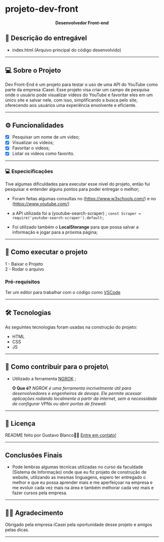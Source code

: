 # projeto-dev-front 

<h4 align="center"> 
Desenvolvedor Front-end 
</h4>

## 📄 Descrição do entregável

- index.html (Arquivo principal do código desenvolvido)

---

## 💻 Sobre o Projeto

Dev Front-End é um projeto para testar o uso de uma API do YouTube como parte da empresa iCasei. Esse projeto visa criar um campo de pesquisa onde o usuário pode visualizar vídeos do YouTube e favoritar eles em um único site e salvar nele, com isso, simplificando a busca pelo site, oferecendo aos usuários uma experiência envolvente e eficiente. 


---

## ⚙️ Funcionalidades

- [x] Pesquisar um nome de um video;
- [X] Visualizar os videos;
- [X] Favoritar o videos;
- [X] Listar os videos como favorito.
---

### 💻 Especicificações
Tive algumas dificuldades para executar esse nível do projeto, então fui pesquisar e entender alguns pontos para poder entregar o melhor;
- Foram feitas algumas consultas no (https://www.w3schools.com/) e no (https://www.youtube.com/) 

- a API utilizada foi a (youtube-search-scraper) ;
  `const Scraper = require('youtube-search-scraper').default;`

- Foi utilizado também o **LocalStorange** para que possa salvar a informação e jogar para a próxima página;

---

## 🚀 Como executar o projeto

1 - Baixar o Projeto <br>
2 - Rodar o arquivo

### Pré-requisitos

Ter um editor para trabalhar com o código como [VSCode](https://code.visualstudio.com/docs)

---

## 🛠 Tecnologias

As seguintes tecnologias foram usadas na construção do projeto:

- HTML
- CSS
- JS

---

## 💪 Como contribuir para o projeto\

- Utilizado a ferramenta [NGROK](https://ngrok.com/) ;

  **O Que é?**
  *NGROK é uma ferramenta incrivelmente útil para desenvolvedores e engenheiros de devops. Ele permite acessar aplicações rodando localmente a partir da internet, sem a necessidade de configurar VPNs ou abrir portas de firewall.*
---


## 📝 Licença

README feito por Gustavo Blanco👋🏽 [Entre em contato!](http://linkedin.com/in/gustavo-blancoc)

---

## Conclusões Finais
  - Pode lembras algumas técnicas utilizadas no curso da faculdade (Sistema de Informação) onde que eu fiz projeto de construção de website, utilizando as mesmas linguagens, espero ter entregado o melhor e que eu possa aprender mais e me aperfeiçoar na empresa e me evoluir cada vez mais na área e também melhorar cada vez mais e fazer cursos pela empresa. 

---

## 🙏🏼 Agradecimento

Obrigado pela empresa iCasei pela oportunidade desse projeto e amigos pelas dicas.

---

